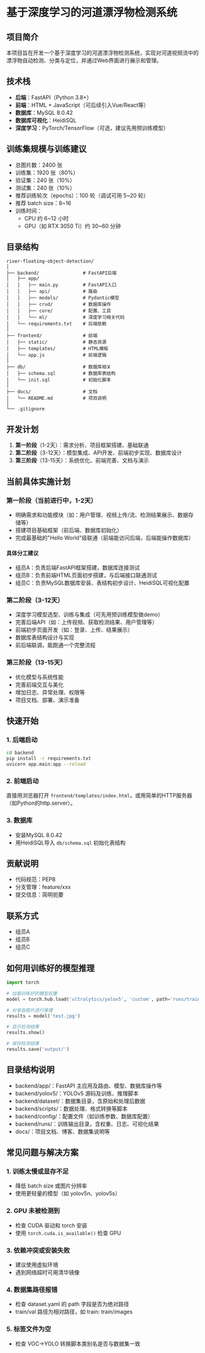 # 基于深度学习的河道漂浮物检测系统

## 项目简介
本项目旨在开发一个基于深度学习的河道漂浮物检测系统，实现对河道视频流中的漂浮物自动检测、分类与定位，并通过Web界面进行展示和管理。

## 技术栈
- **后端**：FastAPI（Python 3.8+）
- **前端**：HTML + JavaScript（可后续引入Vue/React等）
- **数据库**：MySQL 8.0.42
- **数据库可视化**：HeidiSQL
- **深度学习**：PyTorch/TensorFlow（可选，建议先用预训练模型）

## 训练集规模与训练建议
- 总图片数：2400 张
- 训练集：1920 张（80%）
- 验证集：240 张（10%）
- 测试集：240 张（10%）
- 推荐训练轮次（epochs）：100 轮（调试可用 5~20 轮）
- 推荐 batch size：8~16
- 训练时间：
  - CPU 约 6~12 小时
  - GPU（如 RTX 3050 Ti）约 30~60 分钟

## 目录结构
```
river-floating-object-detection/
│
├── backend/                # FastAPI后端
│   ├── app/
│   │   ├── main.py         # FastAPI入口
│   │   ├── api/            # 路由
│   │   ├── models/         # Pydantic模型
│   │   ├── crud/           # 数据库操作
│   │   ├── core/           # 配置、工具
│   │   └── ml/             # 深度学习相关代码
│   └── requirements.txt    # 后端依赖
│
├── frontend/               # 前端
│   ├── static/             # 静态资源
│   ├── templates/          # HTML模板
│   └── app.js              # 前端逻辑
│
├── db/                     # 数据库相关
│   ├── schema.sql          # 数据库表结构
│   └── init.sql            # 初始化脚本
│
├── docs/                   # 文档
│   └── README.md           # 项目说明
│
└── .gitignore
```

## 开发计划
1. **第一阶段**（1-2天）：需求分析、项目框架搭建、基础联通
2. **第二阶段**（3-12天）：模型集成、API开发、前端初步实现、数据库设计
3. **第三阶段**（13-15天）：系统优化、前端完善、文档与演示

## 当前具体实施计划
### 第一阶段（当前进行中，1-2天）
- 明确需求和功能模块（如：用户管理、视频上传/流、检测结果展示、数据存储等）
- 搭建项目基础框架（前后端、数据库初始化）
- 完成最基础的"Hello World"级联通（前端能访问后端，后端能操作数据库）

#### 具体分工建议
- 组员A：负责后端FastAPI框架搭建，数据库连接测试
- 组员B：负责前端HTML页面初步搭建，与后端接口联通测试
- 组员C：负责MySQL数据库安装、表结构初步设计、HeidiSQL可视化配置

### 第二阶段（3-12天）
- 深度学习模型选型、训练与集成（可先用预训练模型做demo）
- 完善后端API（如：上传视频、获取检测结果、用户管理等）
- 前端初步页面开发（如：登录、上传、结果展示）
- 数据库表结构设计与实现
- 前后端联调，能跑通一个完整流程

### 第三阶段（13-15天）
- 优化模型与系统性能
- 完善前端交互与美化
- 增加日志、异常处理、权限等
- 项目文档、部署、演示准备

## 快速开始

### 1. 后端启动
```bash
cd backend
pip install -r requirements.txt
uvicorn app.main:app --reload
```

### 2. 前端启动
直接用浏览器打开 `frontend/templates/index.html`，或用简单的HTTP服务器（如Python的http.server）。

### 3. 数据库
- 安装MySQL 8.0.42
- 用HeidiSQL导入 `db/schema.sql` 初始化表结构

## 贡献说明
- 代码规范：PEP8
- 分支管理：feature/xxx
- 提交信息：简明扼要

## 联系方式
- 组员A
- 组员B
- 组员C 

## 如何用训练好的模型推理

```python
import torch

# 加载训练好的模型权重
model = torch.hub.load('ultralytics/yolov5', 'custom', path='runs/train/river_floating_detection/weights/best.pt', source='local')

# 对单张图片进行推理
results = model('test.jpg')

# 显示检测结果
results.show()

# 保存检测结果
results.save('output/')
```

## 目录结构说明
- backend/app/：FastAPI 主应用及路由、模型、数据库操作等
- backend/yolov5/：YOLOv5 源码及训练、推理脚本
- backend/dataset/：数据集目录，含原始和处理后数据
- backend/scripts/：数据处理、格式转换等脚本
- backend/config/：配置文件（如训练参数、数据库配置）
- backend/runs/：训练输出目录，含权重、日志、可视化结果
- docs/：项目文档、博客、数据集说明等

## 常见问题与解决方案

### 1. 训练太慢或显存不足
- 降低 batch size 或图片分辨率
- 使用更轻量的模型（如 yolov5n、yolov5s）

### 2. GPU 未被检测到
- 检查 CUDA 驱动和 torch 安装
- 使用 `torch.cuda.is_available()` 检查 GPU

### 3. 依赖冲突或安装失败
- 建议使用虚拟环境
- 遇到网络超时可用清华镜像

### 4. 数据集路径报错
- 检查 dataset.yaml 的 path 字段是否为绝对路径
- train/val 路径为相对路径，如 train: train/images

### 5. 标签文件为空
- 检查 VOC->YOLO 转换脚本类别名是否与数据集一致 